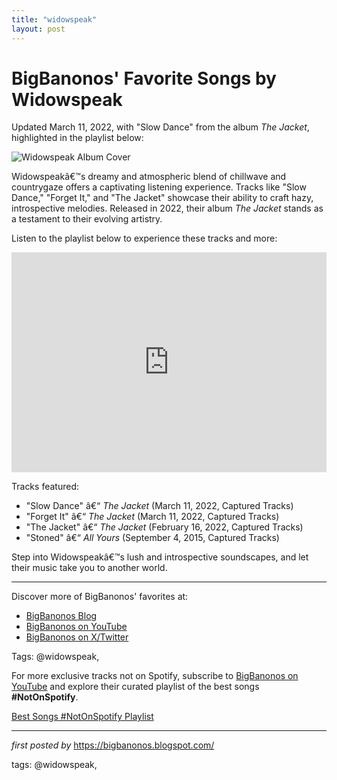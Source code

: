 ```yaml
---
title: "widowspeak"
layout: post
---
```

<div class="post-title"> <h1>BigBanonos' Favorite Songs by Widowspeak</h1>
</div>
<p>Updated March 11, 2022, with "Slow Dance" from the album <i>The Jacket</i>, highlighted in the playlist below:</p>
<div class="post-image"> <img src="https://f4.bcbits.com/img/0027248232_10.jpg" alt="Widowspeak Album Cover">
</div>
<p>Widowspeakâ€™s dreamy and atmospheric blend of chillwave and countrygaze offers a captivating listening experience. Tracks like "Slow Dance," "Forget It," and "The Jacket" showcase their ability to craft hazy, introspective melodies. Released in 2022, their album <i>The Jacket</i> stands as a testament to their evolving artistry.</p>
<p>Listen to the playlist below to experience these tracks and more:</p>
<div class="spotify-embed"> <iframe src="https://open.spotify.com/embed/playlist/64Gl4ONtzKY7QqeBvzKgnL?utm_source=generator" width="100%" height="352" frameBorder="0" allowfullscreen="" allow="autoplay; clipboard-write; encrypted-media; fullscreen; picture-in-picture" loading="lazy"></iframe>
</div>
<p>Tracks featured:</p>
<ul> <li>"Slow Dance" â€“ <i>The Jacket</i> (March 11, 2022, Captured Tracks)</li> <li>"Forget It" â€“ <i>The Jacket</i> (March 11, 2022, Captured Tracks)</li> <li>"The Jacket" â€“ <i>The Jacket</i> (February 16, 2022, Captured Tracks)</li> <li>"Stoned" â€“ <i>All Yours</i> (September 4, 2015, Captured Tracks)</li>
</ul>
<p>Step into Widowspeakâ€™s lush and introspective soundscapes, and let their music take you to another world.</p>
<hr>
<div class="post-footer"> <p>Discover more of BigBanonos' favorites at:</p> <ul> <li><a href="https://bigbanonos.blogspot.com/" target="_blank">BigBanonos Blog</a></li> <li><a href="https://www.youtube.com/@BigBanonos" target="_blank">BigBanonos on YouTube</a></li> <li><a href="https://x.com/bigbanonos" target="_blank">BigBanonos on X/Twitter</a></li> </ul>
</div>
<div class="post-tags"> Tags: @widowspeak,
</div>


<!--Subscribe and Playlist Links-->
<div>
    <p>For more exclusive tracks not on Spotify, subscribe to <a href="https://www.youtube.com/@BigBanonos" target="_blank">BigBanonos on YouTube</a> and explore their curated playlist of the best songs <strong>#NotOnSpotify</strong>.</p>
    <p><a href="https://www.youtube.com/playlist?list=PLtuNtuTatqI0kFahUCbtbfenC_ET5O_tr" target="_blank">Best Songs #NotOnSpotify Playlist<br /></a></p></div>

<hr />

<p><em>first posted by</em> <a href="https://bigbanonos.blogspot.com/" rel="noopener" target="_new">https://bigbanonos.blogspot.com/</a></p>

<p>tags: @widowspeak,</p>
